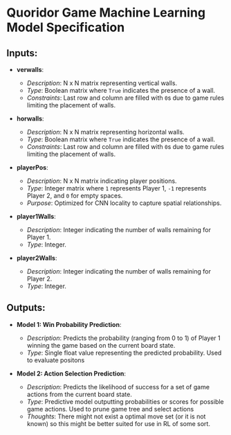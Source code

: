 # Quoridor Game Machine Learning Model Specification

## Inputs:
- **verwalls**:
  - *Description*: N x N matrix representing vertical walls.
  - *Type*: Boolean matrix where `True` indicates the presence of a wall.
  - *Constraints*: Last row and column are filled with `0`s due to game rules limiting the placement of walls.

- **horwalls**:
  - *Description*: N x N matrix representing horizontal walls.
  - *Type*: Boolean matrix where `True` indicates the presence of a wall.
  - *Constraints*: Last row and column are filled with `0`s due to game rules limiting the placement of walls.

- **playerPos**:
  - *Description*: N x N matrix indicating player positions.
  - *Type*: Integer matrix where `1` represents Player 1, `-1` represents Player 2, and `0` for empty spaces.
  - *Purpose*: Optimized for CNN locality to capture spatial relationships.

- **player1Walls**:
  - *Description*: Integer indicating the number of walls remaining for Player 1.
  - *Type*: Integer.

- **player2Walls**:
  - *Description*: Integer indicating the number of walls remaining for Player 2.
  - *Type*: Integer.

## Outputs:
- **Model 1: Win Probability Prediction**:
  - *Description*: Predicts the probability (ranging from 0 to 1) of Player 1 winning the game based on the current board state.
  - *Type*: Single float value representing the predicted probability. Used to evaluate positons

- **Model 2: Action Selection Prediction**:
  - *Description*: Predicts the likelihood of success for a set of game actions from the current board state.
  - *Type*: Predictive model outputting probabilities or scores for possible game actions. Used to prune game tree and select actions
  - *Thoughts*: There might not exist a optimal move set (or it is not known) so this might be better suited for use in RL of some sort.
